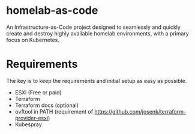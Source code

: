 # homelab-as-code
An Infrastructure-as-Code project designed to seamlessly and quickly create and destroy highly available homelab environments, with a primary focus on Kubernetes. 

# Requirements
The key is to keep the requirements and initial setup as easy as possible.

- ESXi (Free or paid)
- Terraform
- Terraform docs (optional)
- ovftool in PATH (requirement of https://github.com/josenk/terraform-provider-esxi)
- Kubespray